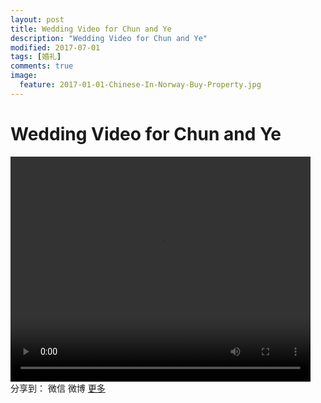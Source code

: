 ```yaml
---
layout: post
title: Wedding Video for Chun and Ye
description: "Wedding Video for Chun and Ye"
modified: 2017-07-01
tags: [婚礼]
comments: true
image:
  feature: 2017-01-01-Chinese-In-Norway-Buy-Property.jpg
---
```


# Wedding Video for Chun and Ye

<video width="480" height="360" controls>
  <source src="{{ site.url }}/videos/Charia.mp4"></source>
</video>
<div id="ckepop">
<span class="jiathis_txt">分享到：</span>
<a class="jiathis_button_weixin">微信</a>
<a class="jiathis_button_tsina">微博</a>
<a href="http://www.jiathis.com/share?uid=2074997"  class="jiathis jiathis_txt jiathis_separator jtico jtico_jiathis" target="_blank">更多</a></div>
<script type="text/javascript" src="http://v3.jiathis.com/code/jia.js?uid=2074997" charset="utf-8"></script>

### &nbsp;
